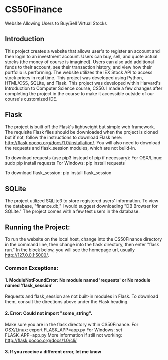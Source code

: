 # CS50Finance
Website Allowing Users to Buy/Sell Virtual Stocks
## Introduction
This project creates a website that allows user's to register an account and then login to an investment account. Users can buy, sell, and quote actual stocks (the money of course is imagined). Users can also add additional funds to their account, see their transaction history, and view how their portfolio is performing. The website utilizes the IEX Stock API to access  stock prices in real time. This project was developed using Python, HTML/CSS, SQLite, and Flask. This project was developed within Harvard's Introduction to Computer Science course, CS50. I made a few changes after completing the project in the course to make it accessible outside of our course's customized IDE. 

## Flask
The project is built off the Flask's lightweight but simple web framework. The requisite Flask files should be downloaded when the project is cloned but if not, follow the instructions to download Flask here: http://flask.pocoo.org/docs/1.0/installation/. 
You will also need to download the requests and flask_session modules, which are not build-in. 

To download requests (use pip3 instead of pip if necessary):
For OSX/Linux: sudo pip install requests
For Windows: pip install requests

To download flask_session:
pip install flask_session


## SQLite
The project utilized SQLite3 to store registered users' information. To view the database, "finance.db," I would suggest downloading "DB Browser for SQLite." The project comes with a few test users in the database. 

## Running the Project:
To run the website on the local host, change into the CS50Finance directory in the command line, then change into the flask directory, then enter "flask run." In the block below, you will see the homepage url, usually http://127.0.0.1:5000/. 

### Common Exceptions:
#### 1. ModuleNotFoundError: No module named 'requests' or No module named 'flask_session'
Requests and flask_session are not built-in modules in Flask. To download them, consult the directions above under the Flask heading.
#### 2. Error: Could not import "some_string".
Make sure you are in the flask directory within CS50Finance.
For OSX/Linux: export FLASK_APP=app.py
For Windows: set FLASK_APP=app.py
More information if still not working: http://flask.pocoo.org/docs/1.0/cli/
#### 3. If you receive a different error, let me know
